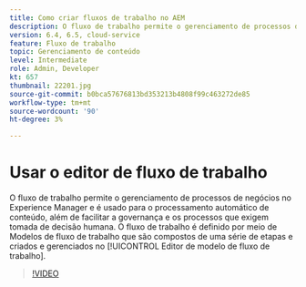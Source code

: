 ```yaml
---
title: Como criar fluxos de trabalho no AEM
description: O fluxo de trabalho permite o gerenciamento de processos de negócios no Experience Manager e é usado para o processamento automático de conteúdo, além de facilitar a governança e os processos que exigem tomada de decisão humana.
version: 6.4, 6.5, cloud-service
feature: Fluxo de trabalho
topic: Gerenciamento de conteúdo
level: Intermediate
role: Admin, Developer
kt: 657
thumbnail: 22201.jpg
source-git-commit: b0bca57676813bd353213b4808f99c463272de85
workflow-type: tm+mt
source-wordcount: '90'
ht-degree: 3%

---
```



# Usar o editor de fluxo de trabalho

O fluxo de trabalho permite o gerenciamento de processos de negócios no Experience Manager e é usado para o processamento automático de conteúdo, além de facilitar a governança e os processos que exigem tomada de decisão humana. O fluxo de trabalho é definido por meio de Modelos de fluxo de trabalho que são compostos de uma série de etapas e criados e gerenciados no [!UICONTROL Editor de modelo de fluxo de trabalho].

>[!VIDEO](https://video.tv.adobe.com/v/22201/?quality=12&learn=on)
